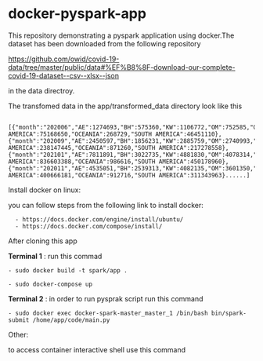 # docker-pyspark-app

This repository demonstrating a pyspark application using docker.The dataset has been downloaded from the following repository

https://github.com/owid/covid-19-data/tree/master/public/data#%EF%B8%8F-download-our-complete-covid-19-dataset--csv--xlsx--json

in the data directroy.




The transfomed data in the app/transformed_data directory look like this 

```

[{"month":"202006","AE":1274693,"BH":575360,"KW":1106772,"OM":752585,"QA":2393921,"SA":4063590,"AFRICA":7891288,"ASIA":40774922,"EUROPE":65916898,"GCC":10166921,"NORTH AMERICA":75168650,"OCEANIA":268729,"SOUTH AMERICA":46451110},{"month":"202009","AE":2450597,"BH":1856231,"KW":2885759,"OM":2740993,"QA":3670670,"SA":9799409,"AFRICA":41152839,"ASIA":244761770,"EUROPE":129182600,"GCC":23403659,"NORTH AMERICA":238147445,"OCEANIA":871260,"SOUTH AMERICA":217278558},{"month":"202101","AE":7811891,"BH":3022735,"KW":4881830,"OM":4078314,"QA":4566164,"SA":11315754,"AFRICA":99495750,"ASIA":645412827,"EUROPE":847889087,"GCC":35676688,"NORTH AMERICA":836603388,"OCEANIA":986616,"SOUTH AMERICA":450178960},{"month":"202011","AE":4535051,"BH":2539313,"KW":4082135,"OM":3601350,"QA":4075334,"SA":10591512,"AFRICA":59462318,"ASIA":426835447,"EUROPE":420986970,"GCC":29424695,"NORTH AMERICA":400666181,"OCEANIA":912716,"SOUTH AMERICA":311343963}......]

```

Install docker on linux:

   you can follow  steps from the following link to install docker:
   
      - https://docs.docker.com/engine/install/ubuntu/
      - https://docs.docker.com/compose/install/
  

After cloning this app


**Terminal 1** : run this commad


  ```- sudo docker build -t spark/app .```


  ```- sudo docker-compose up```

**Terminal 2** : in order to run pysprak script run this command 

  ```- sudo docker exec docker-spark-master_master_1 /bin/bash bin/spark-submit /home/app/code/main.py```
  
 
Other:
  
   to access container interactive shell use this command
   
    
   ```- sudo docker exec -it docker-spark-master_master_1 /bin/bash
    
    
